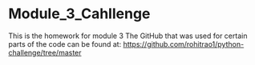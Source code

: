 # Module_3_Cahllenge
This is the homework for module 3
 The GitHub that was used for certain parts of the code can be found at:
 https://github.com/rohitrao1/python-challenge/tree/master

 
